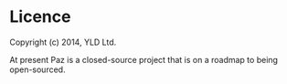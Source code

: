 # Licence

Copyright (c) 2014, YLD Ltd.

At present Paz is a closed-source project that is on a roadmap to being open-sourced.

